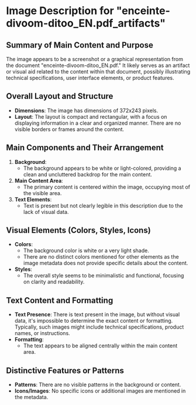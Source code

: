 # Image Description for "enceinte-divoom-ditoo_EN.pdf_artifacts"

## Summary of Main Content and Purpose

The image appears to be a screenshot or a graphical representation from the document "enceinte-divoom-ditoo_EN.pdf." It likely serves as an artifact or visual aid related to the content within that document, possibly illustrating technical specifications, user interface elements, or product features.

## Overall Layout and Structure

- **Dimensions**: The image has dimensions of 372x243 pixels.
- **Layout**: The layout is compact and rectangular, with a focus on displaying information in a clear and organized manner. There are no visible borders or frames around the content.

## Main Components and Their Arrangement

1. **Background**:
   - The background appears to be white or light-colored, providing a clean and uncluttered backdrop for the main content.
2. **Main Content Area**:
   - The primary content is centered within the image, occupying most of the visible area.
3. **Text Elements**:
   - Text is present but not clearly legible in this description due to the lack of visual data.

## Visual Elements (Colors, Styles, Icons)

- **Colors**:
  - The background color is white or a very light shade.
  - There are no distinct colors mentioned for other elements as the image metadata does not provide specific details about the content.
- **Styles**:
  - The overall style seems to be minimalistic and functional, focusing on clarity and readability.

## Text Content and Formatting

- **Text Presence**: There is text present in the image, but without visual data, it's impossible to determine the exact content or formatting. Typically, such images might include technical specifications, product names, or instructions.
- **Formatting**:
  - The text appears to be aligned centrally within the main content area.

## Distinctive Features or Patterns

- **Patterns**: There are no visible patterns in the background or content.
- **Icons/Images**: No specific icons or additional images are mentioned in the metadata.